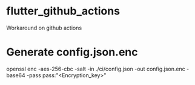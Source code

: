 # flutter_github_actions
Workaround on github actions

# Generate config.json.enc
openssl enc -aes-256-cbc -salt -in ./ci/config.json -out config.json.enc -base64 -pass pass:"<Encryption_key>"

